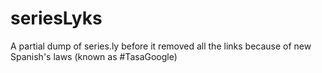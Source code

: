 seriesLyks
==========

A partial dump of series.ly before it removed all the links because of new Spanish's laws (known as #TasaGoogle)
